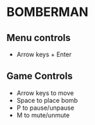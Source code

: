 # BOMBERMAN
## Menu controls
* Arrow keys + Enter
## Game Controls
* Arrow keys to move
* Space to place bomb
* P to pause/unpause
* M to mute/unmute